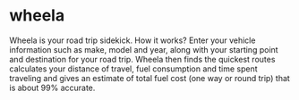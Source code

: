 # wheela

Wheela is your road trip sidekick. How it works? Enter your vehicle information such as make, model and year, along with your starting point
and destination for your road trip. Wheela then finds the quickest routes calculates your distance of travel, fuel consumption and time spent 
traveling and gives an estimate of total fuel cost (one way or round trip) that is about 99% accurate. 
